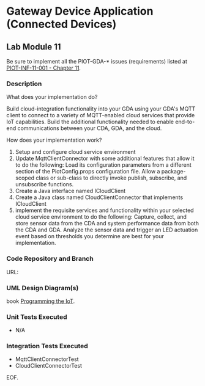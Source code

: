 # Gateway Device Application (Connected Devices)

## Lab Module 11

Be sure to implement all the PIOT-GDA-* issues (requirements) listed at [PIOT-INF-11-001 - Chapter 11](https://github.com/orgs/programming-the-iot/projects/1#column-10488514).

### Description

What does your implementation do? 

Build cloud-integration functionality into your GDA using your GDA's MQTT client to connect to a variety of MQTT-enabled cloud services that provide IoT capabilities. Build the additional functionality needed to enable end-to-end communications between your CDA, GDA, and the cloud.

How does your implementation work?

1.	Setup and configure cloud service environment
2.	Update MqttClientConnector with some additional features that allow it to do the following: Load its configuration parameters from a different section of the PiotConfig.props configuration file. Allow a package-scoped class or sub-class to directly invoke publish, subscribe, and unsubscribe functions.
3.	Create a Java interface named ICloudClient
4.	Create a Java class named CloudClientConnector that implements ICloudClient
5.	implement the requisite services and functionality within your selected cloud service environment to do the following: Capture, collect, and store sensor data from the CDA and system performance data from both the CDA and GDA. Analyze the sensor data and trigger an LED actuation event based on thresholds you determine are best for your implementation. 


### Code Repository and Branch

URL: 

### UML Design Diagram(s)

book [Programming the IoT](https://learning.oreilly.com/library/view/programming-the-internet/9781492081401/).


### Unit Tests Executed

- N/A 

### Integration Tests Executed

- MqttClientConnectorTest
- CloudClientConnectorTest 

EOF.
